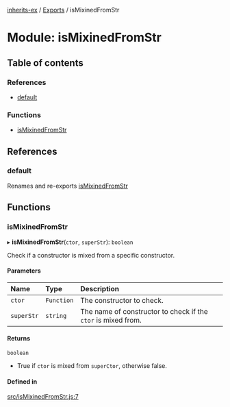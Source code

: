 [inherits-ex](../README.md) / [Exports](../modules.md) / isMixinedFromStr

# Module: isMixinedFromStr

## Table of contents

### References

- [default](isMixinedFromStr.md#default)

### Functions

- [isMixinedFromStr](isMixinedFromStr.md#ismixinedfromstr)

## References

### default

Renames and re-exports [isMixinedFromStr](isMixinedFromStr.md#ismixinedfromstr)

## Functions

### isMixinedFromStr

▸ **isMixinedFromStr**(`ctor`, `superStr`): `boolean`

Check if a constructor is mixed from a specific constructor.

#### Parameters

| Name | Type | Description |
| :------ | :------ | :------ |
| `ctor` | `Function` | The constructor to check. |
| `superStr` | `string` | The name of constructor to check if the `ctor` is mixed from. |

#### Returns

`boolean`

- True if `ctor` is mixed from `superCtor`, otherwise false.

#### Defined in

[src/isMixinedFromStr.js:7](https://github.com/snowyu/inherits-ex.js/blob/d55cbee/src/isMixinedFromStr.js#L7)
